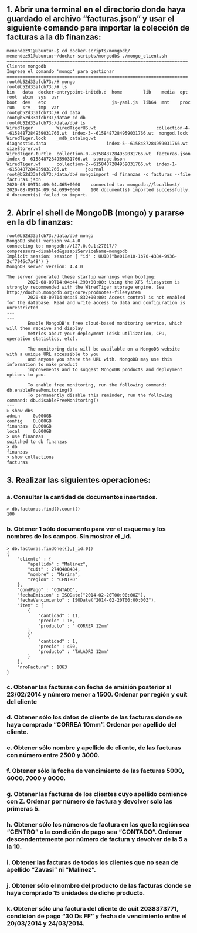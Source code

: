## 1. Abrir una terminal en el directorio donde haya guardado el archivo “facturas.json” y usar el siguiente comando para importar la colección de facturas a la db finanzas:

```
menendez91@ubuntu:~$ cd docker-scripts/mongodb/
menendez91@ubuntu:~/docker-scripts/mongodb$ ./mongo_client.sh 
=====================================================================
Cliente mongodb
Ingrese el comando 'mongo' para gestionar
=====================================================================
root@b52d33afcb73:/# mongo
root@b52d33afcb73:/# ls   
bin   data  docker-entrypoint-initdb.d  home        lib    media  opt   root  sbin  sys  usr
boot  dev   etc                         js-yaml.js  lib64  mnt    proc  run   srv   tmp  var
root@b52d33afcb73:/# cd data
root@b52d33afcb73:/data# cd db
root@b52d33afcb73:/data/db# ls
WiredTiger         WiredTigerHS.wt                       collection-4--6158487284959031766.wt  index-3--6158487284959031766.wt  mongod.lock
WiredTiger.lock    _mdb_catalog.wt                       diagnostic.data                       index-5--6158487284959031766.wt  sizeStorer.wt
WiredTiger.turtle  collection-0--6158487284959031766.wt  facturas.json                         index-6--6158487284959031766.wt  storage.bson
WiredTiger.wt      collection-2--6158487284959031766.wt  index-1--6158487284959031766.wt       journal
root@b52d33afcb73:/data/db# mongoimport -d finanzas -c facturas --file facturas.json
2020-08-09T14:09:04.465+0000	connected to: mongodb://localhost/
2020-08-09T14:09:04.699+0000	100 document(s) imported successfully. 0 document(s) failed to import.
```
## 2. Abrir el shell de MongoDB (mongo) y pararse en la db finanzas:

```
root@b52d33afcb73:/data/db# mongo
MongoDB shell version v4.4.0
connecting to: mongodb://127.0.0.1:27017/?compressors=disabled&gssapiServiceName=mongodb
Implicit session: session { "id" : UUID("be018e10-1b70-4384-9936-2cf7946c7a48") }
MongoDB server version: 4.4.0
---
The server generated these startup warnings when booting: 
        2020-08-09T14:04:44.290+00:00: Using the XFS filesystem is strongly recommended with the WiredTiger storage engine. See http://dochub.mongodb.org/core/prodnotes-filesystem
        2020-08-09T14:04:45.832+00:00: Access control is not enabled for the database. Read and write access to data and configuration is unrestricted
---
---
        Enable MongoDB's free cloud-based monitoring service, which will then receive and display
        metrics about your deployment (disk utilization, CPU, operation statistics, etc).

        The monitoring data will be available on a MongoDB website with a unique URL accessible to you
        and anyone you share the URL with. MongoDB may use this information to make product
        improvements and to suggest MongoDB products and deployment options to you.

        To enable free monitoring, run the following command: db.enableFreeMonitoring()
        To permanently disable this reminder, run the following command: db.disableFreeMonitoring()
---
> show dbs
admin     0.000GB
config    0.000GB
finanzas  0.000GB
local     0.000GB
> use finanzas
switched to db finanzas
> db
finanzas
> show collections
facturas

```

## 3. Realizar las siguientes operaciones:

### a. Consultar la cantidad de documentos insertados.

```
> db.facturas.find().count()
100
```

### b. Obtener 1 sólo documento para ver el esquema y los nombres de los campos. Sin mostrar el _id.

```
> db.facturas.findOne({},{_id:0})
{
	"cliente" : {
		"apellido" : "Malinez",
		"cuit" : 2740488484,
		"nombre" : "Marina",
		"region" : "CENTRO"
	},
	"condPago" : "CONTADO",
	"fechaEmision" : ISODate("2014-02-20T00:00:00Z"),
	"fechaVencimiento" : ISODate("2014-02-20T00:00:00Z"),
	"item" : [
		{
			"cantidad" : 11,
			"precio" : 18,
			"producto" : " CORREA 12mm"
		},
		{
			"cantidad" : 1,
			"precio" : 490,
			"producto" : "TALADRO 12mm"
		}
	],
	"nroFactura" : 1063
}

```

### c. Obtener las facturas con fecha de emisión posterior al 23/02/2014 y número menor a 1500. Ordenar por región y cuit del cliente
### d. Obtener sólo los datos de cliente de las facturas donde se haya comprado “CORREA 10mm”. Ordenar por apellido del cliente.
### e. Obtener sólo nombre y apellido de cliente, de las facturas con número entre 2500 y 3000.
### f. Obtener sólo la fecha de vencimiento de las facturas 5000, 6000, 7000 y 8000.
### g. Obtener las facturas de los clientes cuyo apellido comience con Z. Ordenar por número de factura y devolver solo las primeras 5.
### h. Obtener sólo los números de factura en las que la región sea “CENTRO” o la condición de pago sea “CONTADO”. Ordenar descendentemente por número de factura y devolver de la 5 a la 10.
### i. Obtener las facturas de todos los clientes que no sean de apellido “Zavasi” ni “Malinez”.
### j. Obtener sólo el nombre del producto de las facturas donde se haya comprado 15 unidades de dicho producto.
### k. Obtener sólo una factura del cliente de cuit 2038373771, condición de pago “30 Ds FF” y fecha de vencimiento entre el 20/03/2014 y 24/03/2014.
